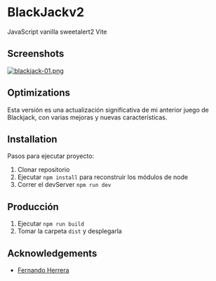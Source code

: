 
# BlackJackv2
JavaScript vanilla sweetalert2 Vite

## Screenshots

[![blackjack-01.png](https://i.postimg.cc/SRVBkGnN/blackjack-01.png)](https://postimg.cc/jnwghP6G)

## Optimizations

Esta versión es una actualización significativa de mi anterior juego de Blackjack, con varias mejoras y nuevas características.

## Installation

Pasos para ejecutar proyecto:

1. Clonar repositorio
2. Ejecutar ```npm install``` para reconstruir los módulos de node
3. Correr el devServer ```npm run dev```

## Producción

1. Ejecutar ```npm run build```
2. Tomar la carpeta ```dist``` y desplegarla

    
## Acknowledgements

 - [Fernando Herrera](https://fernando-herrera.com/#/)

